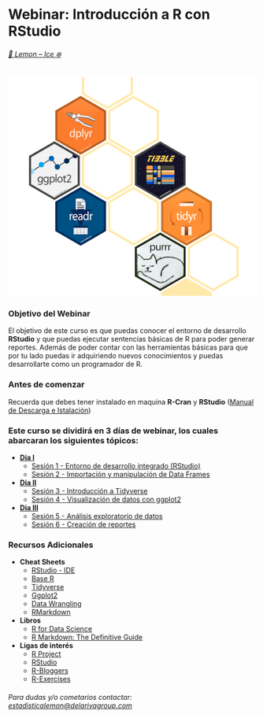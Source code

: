 # Webinar: Introducción a R con RStudio

###### [:lemon: Lemon – Ice :snowflake:](https://www.delarivagroup.com/estudios-de-mercado/investigacion-cuantitativa/)

![RLibraries](./assets/RLibraries4.png)

### Objetivo del Webinar

El objetivo de este curso es que puedas conocer el entorno de desarrollo **RStudio** y que puedas ejecutar sentencias básicas de R para poder generar reportes. Además de poder contar con las herramientas básicas para que por tu lado puedas ir adquiriendo nuevos conocimientos y puedas desarrollarte como un programador de R.

### Antes de comenzar
Recuerda que debes tener instalado en maquina __R-Cran__ y __RStudio__ ([Manual de Descarga e Istalación](./1w_Instalacion_R.pdf))

### Este curso se dividirá en 3 días de webinar, los cuales abarcaran los siguientes tópicos:

- __[Dia I](./Dia_I)__
	* [Sesión 1 - Entorno de desarrollo integrado (RStudio)]()
	* [Sesión 2 - Importación y manipulación de Data Frames]()
- __[Dia II](./Dia_II)__
	* [Sesión 3 - Introducción a Tidyverse]()
	* [Sesión 4 - Visualización de datos con ggplot2]()
- __[Dia III](./Dia_III)__
	* [Sesión 5 - Análisis exploratorio de datos]()
	* [Sesión 6 - Creación de reportes]()
	
### Recursos Adicionales
* __Cheat Sheets__
	* [RStudio - IDE](./CheatSheets/rstudio-ide.pdf)
	* [Base R](./CheatSheets/base-r.pdf)
	* [Tidyverse](./CheatSheets/Tidyverse+Cheat+Sheet.pdf)
	* [Ggplot2](./CheatSheets/data-visualization-2.1.pdf)
	* [Data Wrangling](./CheatSheets/data-wrangling-cheatsheet.pdf)
	* [RMarkdown](./CheatSheets/rmarkdown-cheatsheet-2.0.pdf)
* __Libros__
	* [R for Data Science](https://r4ds.had.co.nz/)
	* [R Markdown: The Definitive Guide](https://bookdown.org/yihui/rmarkdown/)
* __Ligas de interés__
	* [R Project](https://www.r-project.org/)
	* [RStudio](https://rstudio.com/)
	* [R-Bloggers](https://www.r-bloggers.com/)
	* [R-Exercises](https://www.r-exercises.com)


###### Para dudas y/o cometarios contactar: <estadisticalemon@delarivagroup.com>